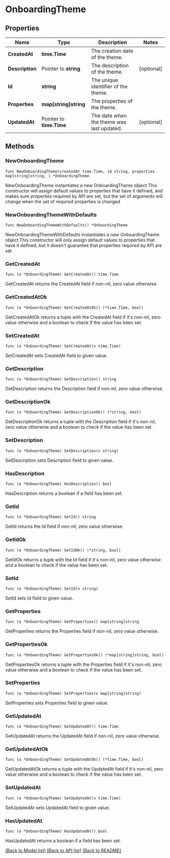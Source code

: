 # OnboardingTheme

## Properties

Name | Type | Description | Notes
------------ | ------------- | ------------- | -------------
**CreatedAt** | **time.Time** | The creation date of the theme. | 
**Description** | Pointer to **string** | The description of the theme. | [optional] 
**Id** | **string** | The unique identifier of the theme. | 
**Properties** | **map[string]string** | The properties of the theme. | 
**UpdatedAt** | Pointer to **time.Time** | The date when the theme was last updated. | [optional] 

## Methods

### NewOnboardingTheme

`func NewOnboardingTheme(createdAt time.Time, id string, properties map[string]string, ) *OnboardingTheme`

NewOnboardingTheme instantiates a new OnboardingTheme object
This constructor will assign default values to properties that have it defined,
and makes sure properties required by API are set, but the set of arguments
will change when the set of required properties is changed

### NewOnboardingThemeWithDefaults

`func NewOnboardingThemeWithDefaults() *OnboardingTheme`

NewOnboardingThemeWithDefaults instantiates a new OnboardingTheme object
This constructor will only assign default values to properties that have it defined,
but it doesn't guarantee that properties required by API are set

### GetCreatedAt

`func (o *OnboardingTheme) GetCreatedAt() time.Time`

GetCreatedAt returns the CreatedAt field if non-nil, zero value otherwise.

### GetCreatedAtOk

`func (o *OnboardingTheme) GetCreatedAtOk() (*time.Time, bool)`

GetCreatedAtOk returns a tuple with the CreatedAt field if it's non-nil, zero value otherwise
and a boolean to check if the value has been set.

### SetCreatedAt

`func (o *OnboardingTheme) SetCreatedAt(v time.Time)`

SetCreatedAt sets CreatedAt field to given value.


### GetDescription

`func (o *OnboardingTheme) GetDescription() string`

GetDescription returns the Description field if non-nil, zero value otherwise.

### GetDescriptionOk

`func (o *OnboardingTheme) GetDescriptionOk() (*string, bool)`

GetDescriptionOk returns a tuple with the Description field if it's non-nil, zero value otherwise
and a boolean to check if the value has been set.

### SetDescription

`func (o *OnboardingTheme) SetDescription(v string)`

SetDescription sets Description field to given value.

### HasDescription

`func (o *OnboardingTheme) HasDescription() bool`

HasDescription returns a boolean if a field has been set.

### GetId

`func (o *OnboardingTheme) GetId() string`

GetId returns the Id field if non-nil, zero value otherwise.

### GetIdOk

`func (o *OnboardingTheme) GetIdOk() (*string, bool)`

GetIdOk returns a tuple with the Id field if it's non-nil, zero value otherwise
and a boolean to check if the value has been set.

### SetId

`func (o *OnboardingTheme) SetId(v string)`

SetId sets Id field to given value.


### GetProperties

`func (o *OnboardingTheme) GetProperties() map[string]string`

GetProperties returns the Properties field if non-nil, zero value otherwise.

### GetPropertiesOk

`func (o *OnboardingTheme) GetPropertiesOk() (*map[string]string, bool)`

GetPropertiesOk returns a tuple with the Properties field if it's non-nil, zero value otherwise
and a boolean to check if the value has been set.

### SetProperties

`func (o *OnboardingTheme) SetProperties(v map[string]string)`

SetProperties sets Properties field to given value.


### GetUpdatedAt

`func (o *OnboardingTheme) GetUpdatedAt() time.Time`

GetUpdatedAt returns the UpdatedAt field if non-nil, zero value otherwise.

### GetUpdatedAtOk

`func (o *OnboardingTheme) GetUpdatedAtOk() (*time.Time, bool)`

GetUpdatedAtOk returns a tuple with the UpdatedAt field if it's non-nil, zero value otherwise
and a boolean to check if the value has been set.

### SetUpdatedAt

`func (o *OnboardingTheme) SetUpdatedAt(v time.Time)`

SetUpdatedAt sets UpdatedAt field to given value.

### HasUpdatedAt

`func (o *OnboardingTheme) HasUpdatedAt() bool`

HasUpdatedAt returns a boolean if a field has been set.


[[Back to Model list]](../README.md#documentation-for-models) [[Back to API list]](../README.md#documentation-for-api-endpoints) [[Back to README]](../README.md)


